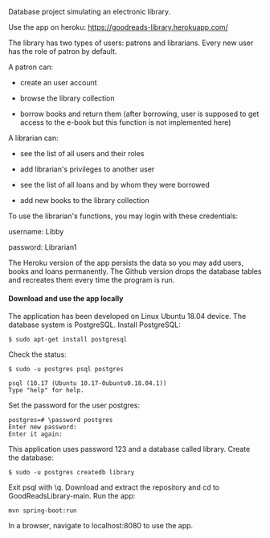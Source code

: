 Database project simulating an electronic library.

Use the app on heroku: https://goodreads-library.herokuapp.com/

The library has two types of users: patrons and librarians. Every new user has the role of patron by default. 

A patron can:

- create an user account

- browse the library collection

- borrow books and return them (after borrowing, user is supposed to get access to the e-book but this function is not implemented here)

A librarian can:

- see the list of  all users and their roles

- add librarian's privileges to another user

- see the list of all loans and by whom they were borrowed

- add new books to the library collection

To use the librarian's functions, you may login with these credentials: 

username: Libby

password: Librarian1

The Heroku version of the app persists the data so you may add users, books and loans permanently. The Github version drops the database tables and recreates them every time the program is run. 

#### Download and use the app locally ####

The application has been developed on Linux Ubuntu 18.04 device. The database system is PostgreSQL.
Install PostgreSQL:
```
$ sudo apt-get install postgresql
```
Check the status:
```
$ sudo -u postgres psql postgres

psql (10.17 (Ubuntu 10.17-0ubuntu0.18.04.1))
Type "help" for help.
```

Set the password for the user postgres:
```
postgres=# \password postgres
Enter new password: 
Enter it again: 
```
This application uses password 123 and a database called library.
Create the database:
```
$ sudo -u postgres createdb library
```
Exit psql with \q. Download and extract the repository and cd to GoodReadsLibrary-main. Run the app:
```
mvn spring-boot:run
```
In a browser, navigate to localhost:8080 to use the app.
